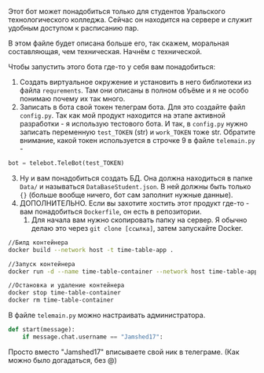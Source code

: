 Этот бот может понадобиться только для студентов Уральского технологического колледжа. Сейчас он находится на сервере и служит удобным доступом к расписанию пар. 

В этом файле будет описана больше его, так скажем, моральная составляющая, чем техническая. Начнём с технической. 

Чтобы запустить этого бота где-то у себя вам понадобиться:
1. Создать виртуальное окружение и установить в него библиотеки из файла `requrements`. Там они описаны в полном объёме и я не особо понимаю почему их так много.
2. Записать в бота свой токен телеграм бота. Для это создайте файл `config.py`. Так как мой продукт находится на этапе активной разработки - я использую тестового бота. И так, в `config.py` нужно записать переменную `test_TOKEN` (str) и `work_TOKEN` тоже str. Обратите внимание, какой токен используется в строчке 9 в файле `telemain.py` - 
```python 
bot = telebot.TeleBot(test_TOKEN)
```
3. Ну и вам понадобиться создать БД. Она должна находиться в папке `Data/` и называться `DataBaseStudent.json`. В ней должны быть только `{}` (больше вообще ничего, бот сам заполнит нужные данные). 
4. ДОПОЛНИТЕЛЬНО. Если вы захотите хостить этот продукт где-то - вам понадобиться `Dockerfile`, он есть в репозитории. 
	1. Для начала вам нужно скопировать папку на сервер. Я обычно делаю это через `git clone [ссылка]`, затем запускайте Docker. 
```bash
//Билд контейнера
docker build --network host -t time-table-app .

//Запуск контейнера
docker run -d --name time-table-container --network host time-table-app

//Остановка и удаление контейнера
docker stop time-table-container
docker rm time-table-container
```

В файле `telemain.py` можно настраивать администратора. 
```python
def start(message):
	if message.chat.username == "Jamshed17":
```
Просто вместо "Jamshed17" вписываете свой ник в телеграме. (Как можно было догадаться, без @)

